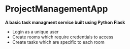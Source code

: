 # ProjectManagementApp

**A basic task managment service built using Python Flask**

 - Login as a unique user
 - Create rooms which require credentials to access
 - Create tasks which are specific to each room
 
